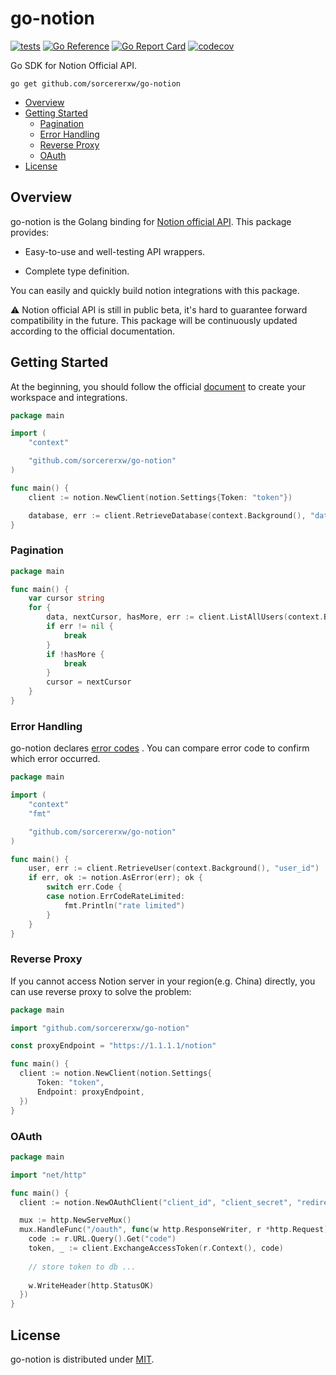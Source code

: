 # go-notion

[![tests](https://github.com/sorcererxw/go-notion/actions/workflows/tests.yaml/badge.svg)](https://github.com/sorcererxw/go-notion/actions/workflows/tests.yaml)
[![Go Reference](https://pkg.go.dev/badge/github.com/sorcererxw/go-notion.svg)](https://pkg.go.dev/github.com/sorcererxw/go-notion)
[![Go Report Card](https://goreportcard.com/report/github.com/sorcererxw/go-notion)](https://goreportcard.com/badge/github.com/sorcererxw/go-notion)
[![codecov](https://codecov.io/gh/sorcererxw/go-notion/branch/master/graph/badge.svg?token=BUSFRL18RV)](https://codecov.io/gh/sorcererxw/go-notion)

Go SDK for Notion Official API.

```shell
go get github.com/sorcererxw/go-notion
```

* [Overview](#overview)
* [Getting Started](#getting-started)
    - [Pagination](#pagination)
    - [Error Handling](#error-handling)
    - [Reverse Proxy](#reverse-proxy)
    - [OAuth](#oauth)
* [License](#license)

## Overview

go-notion is the Golang binding
for [Notion official API](https://developers.notion.com/).
This package provides:

- Easy-to-use and well-testing API wrappers.

- Complete type definition.

You can easily and quickly build notion integrations with
this package.

⚠️ Notion official API is still in public beta, it's hard to
guarantee forward compatibility in the future. This package
will be continuously updated according to the official
documentation.

## Getting Started

At the beginning, you should follow the
official [document](https://developers.notion.com/docs) to
create your workspace and integrations.

```go
package main

import (
	"context"

	"github.com/sorcererxw/go-notion"
)

func main() {
	client := notion.NewClient(notion.Settings{Token: "token"})

	database, err := client.RetrieveDatabase(context.Background(), "database_id")
}
```

### Pagination

```go
package main

func main() {
	var cursor string
	for {
		data, nextCursor, hasMore, err := client.ListAllUsers(context.Background(), 30, cursor)
		if err != nil {
			break
		}
		if !hasMore {
			break
		}
		cursor = nextCursor
	}
}
```

### Error Handling

go-notion
declares [error codes](https://developers.notion.com/reference/errors)
. You can compare error code to confirm which error
occurred.

```go
package main

import (
	"context"
	"fmt"

	"github.com/sorcererxw/go-notion"
)

func main() {
	user, err := client.RetrieveUser(context.Background(), "user_id")
	if err, ok := notion.AsError(err); ok {
		switch err.Code {
		case notion.ErrCodeRateLimited:
			fmt.Println("rate limited")
		}
	}
}
```

### Reverse Proxy

If you cannot access Notion server in your region(e.g. China)
directly, you can use reverse proxy to solve the problem:

```go
package main

import "github.com/sorcererxw/go-notion"

const proxyEndpoint = "https://1.1.1.1/notion"

func main() {
  client := notion.NewClient(notion.Settings{
      Token: "token",
      Endpoint: proxyEndpoint,
  })
}
```

### OAuth

```go
package main

import "net/http"

func main() {
  client := notion.NewOAuthClient("client_id", "client_secret", "redirect_uri")

  mux := http.NewServeMux()
  mux.HandleFunc("/oauth", func(w http.ResponseWriter, r *http.Request) {
    code := r.URL.Query().Get("code")
    token, _ := client.ExchangeAccessToken(r.Context(), code)
    
    // store token to db ...
    
    w.WriteHeader(http.StatusOK)
  })
}
```

## License

go-notion is distributed under [MIT](./LICENSE).